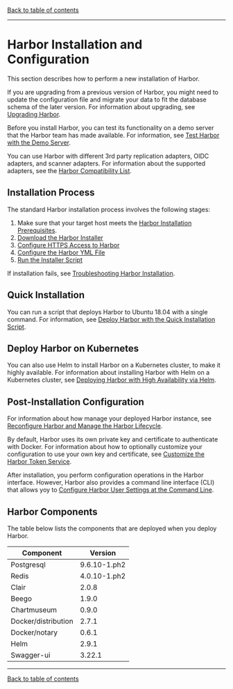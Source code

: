 [Back to table of contents](../index.md)

----------

# Harbor Installation and Configuration

This section describes how to perform a new installation of Harbor.

If you are upgrading from a previous version of Harbor, you might need to update the configuration file and migrate your data to fit the database schema of the later version. For information about upgrading, see [Upgrading Harbor](../../administration/upgrade/upgrade_migrate_data.md).

Before you install Harbor, you can test its functionality on a demo server that the Harbor team has made available. For information, see [Test Harbor with the Demo Server](demo_server.md).

You can use Harbor with different 3rd party replication adapters, OIDC adapters, and scanner adapters. For information about the supported adapters, see the [Harbor Compatibility List](harbor_compatibility_list.md).

## Installation Process

The standard Harbor installation process involves the following stages:

1. Make sure that your target host meets the [Harbor Installation Prerequisites](installation_prereqs.md).
1. [Download the Harbor Installer](download_installer.md)
1. [Configure HTTPS Access to Harbor](configure_https.md)
1. [Configure the Harbor YML File](configure_yml_file.md)
1. [Run the Installer Script](run_installer_script.md)

If installation fails, see [Troubleshooting Harbor Installation](troubleshoot_installation.md).

## Quick Installation

You can run a script that deploys Harbor to Ubuntu 18.04 with a single command. For information, see [Deploy Harbor with the Quick Installation Script](quick_install_script.md).

## Deploy Harbor on Kubernetes

You can also use Helm to install Harbor on a Kubernetes cluster, to make it highly available. For information about installing Harbor with Helm on a Kubernetes cluster, see [Deploying Harbor with High Availability via Helm](harbor_ha_helm.md).

## Post-Installation Configuration

For information about how manage your deployed Harbor instance, see [Reconfigure Harbor and Manage the Harbor Lifecycle](reconfigure_manage_lifecycle.md). 

By default, Harbor uses its own private key and certificate to authenticate with Docker. For information about how to optionally customize your configuration to use your own key and certificate, see [Customize the Harbor Token Service](customize_token_service.md).

After installation, you perform configuration operations in the Harbor interface. However, Harbor also provides a command line interface (CLI) that allows yoy to [Configure Harbor User Settings at the Command Line](configure_user_settings_cli.md).

## Harbor Components

The table below lists the components that are deployed when you deploy Harbor.

|Component|Version|
|---|---|
|Postgresql|9.6.10-1.ph2|
|Redis|4.0.10-1.ph2|
|Clair|2.0.8|
|Beego|1.9.0|
|Chartmuseum|0.9.0|
|Docker/distribution|2.7.1|
|Docker/notary|0.6.1|
|Helm|2.9.1|
|Swagger-ui|3.22.1|

----------
[Back to table of contents](../index.md)